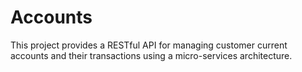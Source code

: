 # Accounts
This project provides a RESTful API for managing customer current accounts and their transactions using a micro-services architecture.
